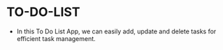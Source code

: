 # TO-DO-LIST
- In this To Do List App, we can easily add, update and delete tasks for efficient task management.
